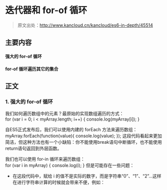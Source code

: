 # 迭代器和 for-of 循环 #
> 原文出处：http://www.kancloud.cn/kancloud/es6-in-depth/45514

## 主要内容 ##
#### 强大的 for-of 循环 ####
#### for-of 循环遍历其它的集合 ####

## 正文 ##
### 1. 强大的 for-of 循环 ###

我们如何遍历数组中的元素？最原始的实现数组遍历的方式：  
	for (var i = 0; i < myArray.length; i++) {
		console.log(myArray[i]);
	}

自ES5正式发布后，我们可以使用内建的 forEach 方法来遍历数组：  
	myArray.forEach(function(value){
		console.log(value);
	});
这段代码看起来更加简洁，但这种方法也有一个小缺陷：你不能使用break语句中断循环，也不能使用return语句返回到外层函数。  

我们也可以使用 for-in 循环来遍历数组：  
	for (var i in myArray) {
		console.log(i);
	}
但是可能存在一些问题：  
+ 在这段代码中，赋给 i 的值不是实际的数字，而是字符串“0”、“1”、“2”...这样在进行字符串计算的时候就会带来不便，例如：
